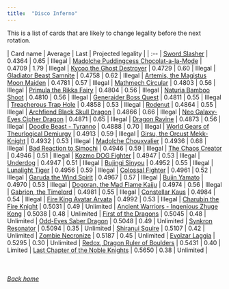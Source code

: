 ```yaml
---
title:  "Disco Inferno"
---
```


This is a list of cards that are likely to change legality before the next rotation.

| Card name | Average | Last | Projected legality |
| :-- |
[Sword Slasher](https://db.ygoprodeck.com/card/?search=Sword%20Slasher) | 0.4364 | 0.65 | Illegal |
[Madolche Puddingcess Chocolat-a-la-Mode](https://db.ygoprodeck.com/card/?search=Madolche%20Puddingcess%20Chocolat-a-la-Mode) | 0.4709 | 1.79 | Illegal |
[Kycoo the Ghost Destroyer](https://db.ygoprodeck.com/card/?search=Kycoo%20the%20Ghost%20Destroyer) | 0.4729 | 0.60 | Illegal |
[Gladiator Beast Samnite](https://db.ygoprodeck.com/card/?search=Gladiator%20Beast%20Samnite) | 0.4758 | 0.62 | Illegal |
[Artemis, the Magistus Moon Maiden](https://db.ygoprodeck.com/card/?search=Artemis,%20the%20Magistus%20Moon%20Maiden) | 0.4781 | 0.57 | Illegal |
[Mathmech Circular](https://db.ygoprodeck.com/card/?search=Mathmech%20Circular) | 0.4803 | 0.56 | Illegal |
[Primula the Rikka Fairy](https://db.ygoprodeck.com/card/?search=Primula%20the%20Rikka%20Fairy) | 0.4804 | 0.56 | Illegal |
[Naturia Bamboo Shoot](https://db.ygoprodeck.com/card/?search=Naturia%20Bamboo%20Shoot) | 0.4810 | 0.56 | Illegal |
[Generaider Boss Quest](https://db.ygoprodeck.com/card/?search=Generaider%20Boss%20Quest) | 0.4811 | 0.55 | Illegal |
[Treacherous Trap Hole](https://db.ygoprodeck.com/card/?search=Treacherous%20Trap%20Hole) | 0.4858 | 0.53 | Illegal |
[Rodenut](https://db.ygoprodeck.com/card/?search=Rodenut) | 0.4864 | 0.55 | Illegal |
[Archfiend Black Skull Dragon](https://db.ygoprodeck.com/card/?search=Archfiend%20Black%20Skull%20Dragon) | 0.4866 | 0.66 | Illegal |
[Neo Galaxy-Eyes Cipher Dragon](https://db.ygoprodeck.com/card/?search=Neo%20Galaxy-Eyes%20Cipher%20Dragon) | 0.4871 | 0.65 | Illegal |
[Dragon Ravine](https://db.ygoprodeck.com/card/?search=Dragon%20Ravine) | 0.4873 | 0.56 | Illegal |
[Doodle Beast - Tyranno](https://db.ygoprodeck.com/card/?search=Doodle%20Beast%20-%20Tyranno) | 0.4888 | 0.70 | Illegal |
[World Gears of Theurlogical Demiurgy](https://db.ygoprodeck.com/card/?search=World%20Gears%20of%20Theurlogical%20Demiurgy) | 0.4913 | 0.59 | Illegal |
[Girsu, the Orcust Mekk-Knight](https://db.ygoprodeck.com/card/?search=Girsu,%20the%20Orcust%20Mekk-Knight) | 0.4932 | 0.53 | Illegal |
[Madolche Chouxvalier](https://db.ygoprodeck.com/card/?search=Madolche%20Chouxvalier) | 0.4936 | 0.68 | Illegal |
[Bad Reaction to Simochi](https://db.ygoprodeck.com/card/?search=Bad%20Reaction%20to%20Simochi) | 0.4946 | 0.59 | Illegal |
[The Chaos Creator](https://db.ygoprodeck.com/card/?search=The%20Chaos%20Creator) | 0.4946 | 0.51 | Illegal |
[Kozmo DOG Fighter](https://db.ygoprodeck.com/card/?search=Kozmo%20DOG%20Fighter) | 0.4947 | 0.53 | Illegal |
[Underdog](https://db.ygoprodeck.com/card/?search=Underdog) | 0.4947 | 0.51 | Illegal |
[Bujingi Sinyou](https://db.ygoprodeck.com/card/?search=Bujingi%20Sinyou) | 0.4952 | 0.55 | Illegal |
[Lunalight Tiger](https://db.ygoprodeck.com/card/?search=Lunalight%20Tiger) | 0.4956 | 0.59 | Illegal |
[Colossal Fighter](https://db.ygoprodeck.com/card/?search=Colossal%20Fighter) | 0.4961 | 0.52 | Illegal |
[Garuda the Wind Spirit](https://db.ygoprodeck.com/card/?search=Garuda%20the%20Wind%20Spirit) | 0.4967 | 0.57 | Illegal |
[Bujin Yamato](https://db.ygoprodeck.com/card/?search=Bujin%20Yamato) | 0.4970 | 0.53 | Illegal |
[Dogoran, the Mad Flame Kaiju](https://db.ygoprodeck.com/card/?search=Dogoran,%20the%20Mad%20Flame%20Kaiju) | 0.4974 | 0.56 | Illegal |
[Gabrion, the Timelord](https://db.ygoprodeck.com/card/?search=Gabrion,%20the%20Timelord) | 0.4981 | 0.55 | Illegal |
[Constellar Kaus](https://db.ygoprodeck.com/card/?search=Constellar%20Kaus) | 0.4984 | 0.54 | Illegal |
[Fire King Avatar Arvata](https://db.ygoprodeck.com/card/?search=Fire%20King%20Avatar%20Arvata) | 0.4992 | 0.53 | Illegal |
[Charubin the Fire Knight](https://db.ygoprodeck.com/card/?search=Charubin%20the%20Fire%20Knight) | 0.5031 | 0.49 | Unlimited |
[Ancient Warriors - Ingenious Zhuge Kong](https://db.ygoprodeck.com/card/?search=Ancient%20Warriors%20-%20Ingenious%20Zhuge%20Kong) | 0.5038 | 0.48 | Unlimited |
[First of the Dragons](https://db.ygoprodeck.com/card/?search=First%20of%20the%20Dragons) | 0.5045 | 0.48 | Unlimited |
[Odd-Eyes Saber Dragon](https://db.ygoprodeck.com/card/?search=Odd-Eyes%20Saber%20Dragon) | 0.5048 | 0.49 | Unlimited |
[Synkron Resonator](https://db.ygoprodeck.com/card/?search=Synkron%20Resonator) | 0.5094 | 0.35 | Unlimited |
[Shiranui Squire](https://db.ygoprodeck.com/card/?search=Shiranui%20Squire) | 0.5107 | 0.42 | Unlimited |
[Zombie Necronize](https://db.ygoprodeck.com/card/?search=Zombie%20Necronize) | 0.5187 | 0.45 | Unlimited |
[Evolzar Laggia](https://db.ygoprodeck.com/card/?search=Evolzar%20Laggia) | 0.5295 | 0.30 | Unlimited |
[Redox, Dragon Ruler of Boulders](https://db.ygoprodeck.com/card/?search=Redox,%20Dragon%20Ruler%20of%20Boulders) | 0.5431 | 0.40 | Limited |
[Last Chapter of the Noble Knights](https://db.ygoprodeck.com/card/?search=Last%20Chapter%20of%20the%20Noble%20Knights) | 0.5650 | 0.38 | Unlimited |

<br>

###### [Back home](index)